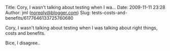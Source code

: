 Title: Cory, I wasn&#39;t talking about testing when I wa...
Date: 2009-11-11 23:28
Author: jml (noreply@blogger.com)
Slug: tests-costs-and-benefits/6177646133725760680

Cory, I wasn't talking about testing when I was talking about right
things, costs and benefits.  
  
Bice, I disagree..

